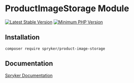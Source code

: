 # ProductImageStorage Module
[![Latest Stable Version](https://poser.pugx.org/spryker/product-image-storage/v/stable.svg)](https://packagist.org/packages/spryker/product-image-storage)
[![Minimum PHP Version](https://img.shields.io/badge/php-%3E%3D%207.4-8892BF.svg)](https://php.net/)

## Installation

```
composer require spryker/product-image-storage
```

## Documentation

[Spryker Documentation](https://spryker.github.io)
